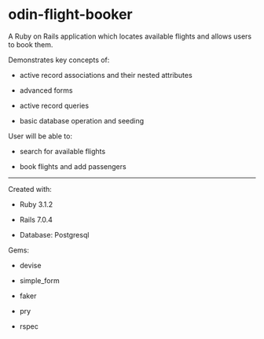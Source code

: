 # odin-flight-booker

A Ruby on Rails application which locates available flights and allows users to book them. 

Demonstrates key concepts of:

* active record associations and their nested attributes

* advanced forms

* active record queries

* basic database operation and seeding


User will be able to:

* search for available flights

* book flights and add passengers


----------------------------------------


Created with:

* Ruby 3.1.2

* Rails 7.0.4

* Database: Postgresql 


Gems:

* devise

* simple_form

* faker

* pry

* rspec
